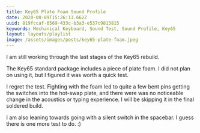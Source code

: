 ```yaml
---
title: Key65 Plate Foam Sound Profile
date: 2020-08-09T15:26:13.662Z
uuid: 819fccaf-6569-433c-b3a3-e537c9813815
keywords: Mechanical Keyboard, Sound Test, Sound Profile, Key65
layout: layouts/playlist
image: /assets/images/posts/key65-plate-foam.jpeg
---
```


I am still working through the last stages of the Key65 rebuild.

The Key65 standard package includes a piece of plate foam. I did not plan on using it, but I figured it was worth a quick test.

I regret the test. Fighting with the foam led to quite a few bent pins getting the switches into the hot-swap plate, and there were was no noticeable change in the acoustics or typing experience. I will be skipping it in the final soldered build.

I am also leaning towards going with a silent switch in the spacebar. I guess there is one more test to do. :)
